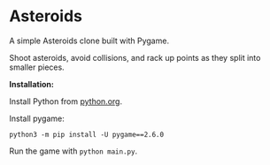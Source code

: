 # Asteroids

A simple Asteroids clone built with Pygame.

Shoot asteroids, avoid collisions, and rack up points as they split into smaller pieces.

**Installation:**

Install Python from [python.org](https://python.org).

Install pygame:

`python3 -m pip install -U pygame==2.6.0`

Run the game with `python main.py`.

